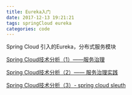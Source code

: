 ```yaml
---
title: Eureka入门
date: 2017-12-13 19:21:21
tags: springCloud eureka
categories: code
---
```




Spring Cloud 引入的Eureka，分布式服务模块

[Spring Cloud技术分析（1）——服务治理](http://tech.lede.com/2017/03/15/rd/server/SpringCloud1/)

[Spring Cloud技术分析（2）—— 服务治理实践](http://tech.lede.com/2017/03/29/rd/server/SpringCloud1C/)

[Spring Cloud技术分析（3）- spring cloud sleuth](http://tech.lede.com/2017/04/19/rd/server/SpringCloudSleuth/)



